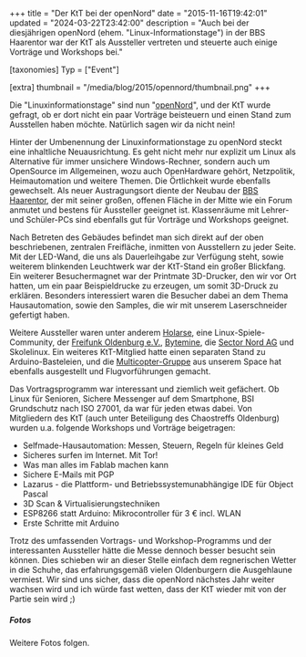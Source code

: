 +++
title = "Der KtT bei der openNord"
date = "2015-11-16T19:42:01"
updated = "2024-03-22T23:42:00"
description = "Auch bei der diesjährigen openNord (ehem. \"Linux-Informationstage\") in der BBS Haarentor war der KtT als Aussteller vertreten und steuerte auch einige Vorträge und Workshops bei."

[taxonomies]
Typ = ["Event"]

[extra]
thumbnail = "/media/blog/2015/opennord/thumbnail.png"
+++

Die "Linuxinformationstage" sind nun "[openNord](http://opennord.de/)", und der KtT wurde gefragt, ob er dort nicht ein
paar Vorträge beisteuern und einen Stand zum Ausstellen haben möchte. Natürlich sagen wir da nicht nein!

Hinter der Umbenennung der Linuxinformationstage zu openNord steckt eine inhaltliche Neuausrichtung. Es geht nicht mehr
nur explizit um Linux als Alternative für immer unsichere Windows-Rechner, sondern auch um OpenSource im Allgemeinen,
wozu auch OpenHardware gehört, Netzpolitik, Heimautomation und weitere Themen. Die Örtlichkeit wurde ebenfalls
gewechselt. Als neuer Austragungsort diente der Neubau der [BBS Haarentor](http://www.bbs-haarentor.de/), der mit seiner
großen, offenen Fläche in der Mitte wie ein Forum anmutet und bestens für Aussteller geeignet ist. Klassenräume mit
Lehrer- und Schüler-PCs sind ebenfalls gut für Vorträge und Workshops geeignet.

Nach Betreten des Gebäudes befindet man sich direkt auf der oben beschriebenen, zentralen Freifläche, inmitten von
Ausstellern zu jeder Seite. Mit der LED-Wand, die uns als Dauerleihgabe zur Verfügung steht, sowie weiterem blinkenden
Leuchtwerk war der KtT-Stand ein großer Blickfang. Ein weiterer Besuchermagnet war der Printmate 3D-Drucker, den wir vor
Ort hatten, um ein paar Beispieldrucke zu erzeugen, um somit 3D-Druck zu erklären. Besonders interessiert waren die
Besucher dabei an dem Thema Hausautomation, sowie den Samples, die wir mit unserem Laserschneider gefertigt haben.

Weitere Aussteller waren unter anderem [Holarse](http://www.holarse-linuxgaming.de/), eine Linux-Spiele-Community,
der [Freifunk Oldenburg e.V.](https://blog.nordwest.freifunk.net/), [Bytemine](https://www.bytemine.net/),
die [Sector Nord AG](http://www.sectornord.de/) und Skolelinux. Ein weiteres KtT-Mitglied hatte einen separaten Stand zu
Arduino-Basteleien, und die [Multicopter-Gruppe](http://www.kreativitaet-trifft-technik.de/group/multicopter.html) aus
unserem Space hat ebenfalls ausgestellt und Flugvorführungen gemacht.

Das Vortragsprogramm war interessant und ziemlich weit gefächert. Ob Linux für Senioren, Sichere Messenger auf dem
Smartphone, BSI Grundschutz nach ISO 27001, da war für jeden etwas dabei. Von Mitgliedern des KtT (auch unter
Beteiligung des Chaostreffs Oldenburg) wurden u.a. folgende Workshops und Vorträge beigetragen:

- Selfmade-Hausautomation: Messen, Steuern, Regeln für kleines Geld
- Sicheres surfen im Internet. Mit Tor!
- Was man alles im Fablab machen kann
- Sichere E-Mails mit PGP
- Lazarus - die Plattform- und Betriebssystemunabhängige IDE für Object Pascal
- 3D Scan & Virtualisierungstechniken
- ESP8266 statt Arduino: Mikrocontroller für 3 € incl. WLAN
- Erste Schritte mit Arduino

Trotz des umfassenden Vortrags- und Workshop-Programms und der interessanten Aussteller hätte die Messe dennoch besser
besucht sein können. Dies schieben wir an dieser Stelle einfach dem regnerischen Wetter in die Schuhe, das
erfahrungsgemäß vielen Oldenburgern die Ausgehlaune vermiest. Wir sind uns sicher, dass die openNord nächstes Jahr
weiter wachsen wird und ich würde fast wetten, dass der KtT wieder mit von der Partie sein wird ;)

##### Fotos

[//]: # (TODO: ADD GALLERY)

Weitere Fotos folgen.



